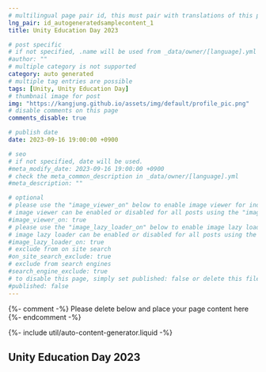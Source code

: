 ```yaml
---
# multilingual page pair id, this must pair with translations of this page. (This name must be unique)
lng_pair: id_autogeneratedsamplecontent_1
title: Unity Education Day 2023

# post specific
# if not specified, .name will be used from _data/owner/[language].yml
#author: ""
# multiple category is not supported
category: auto generated
# multiple tag entries are possible
tags: [Unity, Unity Education Day]
# thumbnail image for post
img: "https://kangjung.github.io/assets/img/default/profile_pic.png"
# disable comments on this page
comments_disable: true

# publish date
date: 2023-09-16 19:00:00 +0900

# seo
# if not specified, date will be used.
#meta_modify_date: 2023-09-16 19:00:00 +0900
# check the meta_common_description in _data/owner/[language].yml
#meta_description: ""

# optional
# please use the "image_viewer_on" below to enable image viewer for individual pages or posts (_posts/ or [language]/_posts folders).
# image viewer can be enabled or disabled for all posts using the "image_viewer_posts: true" setting in _data/conf/main.yml.
#image_viewer_on: true
# please use the "image_lazy_loader_on" below to enable image lazy loader for individual pages or posts (_posts/ or [language]/_posts folders).
# image lazy loader can be enabled or disabled for all posts using the "image_lazy_loader_posts: true" setting in _data/conf/main.yml.
#image_lazy_loader_on: true
# exclude from on site search
#on_site_search_exclude: true
# exclude from search engines
#search_engine_exclude: true
# to disable this page, simply set published: false or delete this file
#published: false
---
```


{%- comment -%} Please delete below and place your page content here {%- endcomment -%}

{%- include util/auto-content-generator.liquid -%}

<!-- outline-start -->
## Unity Education Day 2023

<!-- outline-end -->

